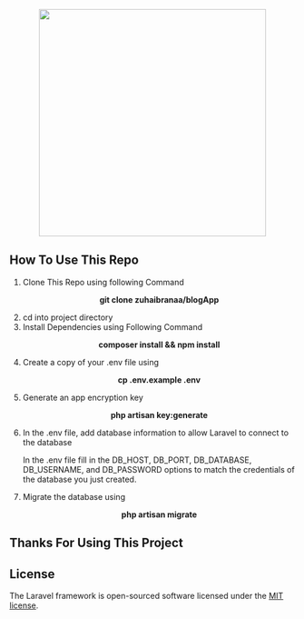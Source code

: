 <p align="center"><a href="#" target="_blank"><img src="https://raw.githubusercontent.com/laravel/art/master/logo-lockup/5%20SVG/2%20CMYK/1%20Full%20Color/laravel-logolockup-cmyk-red.svg" width="400"></a></p>

## How To Use This Repo

<ol>
    <li>Clone This Repo using following Command</li>
    <p align="center"><strong>git clone zuhaibranaa/blogApp</strong></p>
    <li>cd into project directory</li>
    <li>Install Dependencies using Following Command</li>
    <p align="center"><strong>composer install && npm install</strong></p>
    <li>Create a copy of your .env file using</li>
    <p align="center"><strong>cp .env.example .env</strong></p>
    <li>Generate an app encryption key</li>
    <p align="center"><strong>php artisan key:generate</strong></p>
    <li>
    In the .env file, add database information to allow Laravel to connect to the database
    </li>
    <p>In the .env file fill in the DB_HOST, DB_PORT, DB_DATABASE, DB_USERNAME, and DB_PASSWORD options to match the credentials of the database you just created.</p>
    <li>Migrate the database using</li>
    <p align="center"><strong>php artisan migrate</strong></p>
</ol>

## Thanks For Using This Project

## License

The Laravel framework is open-sourced software licensed under the [MIT license](https://opensource.org/licenses/MIT).

